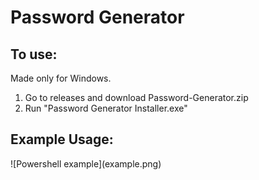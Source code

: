 # Password Generator

## To use:
<p>Made only for Windows.</p>
<ol>
  <li>Go to releases and download Password-Generator.zip</li>
  <li>Run "Password Generator Installer.exe"</li>
</ol>


<h2>Example Usage: </h2>
![Powershell example](example.png)
